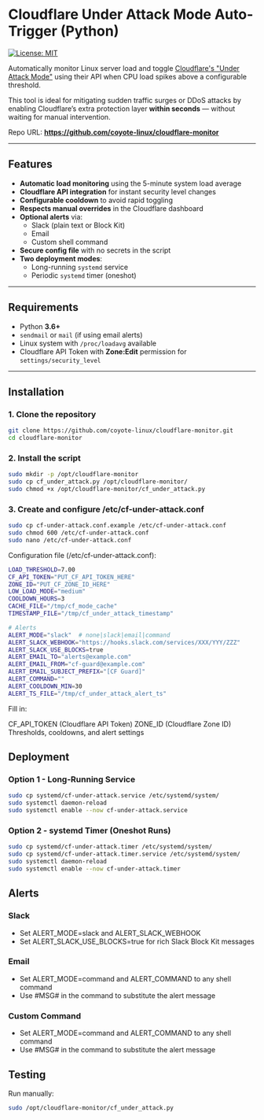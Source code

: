# Cloudflare Under Attack Mode Auto-Trigger (Python)

[![License: MIT](https://img.shields.io/badge/License-MIT-yellow.svg)](LICENSE)

Automatically monitor Linux server load and toggle [Cloudflare's "Under Attack Mode"](https://developers.cloudflare.com/ddos-protection/) using their API when CPU load spikes above a configurable threshold.  

This tool is ideal for mitigating sudden traffic surges or DDoS attacks by enabling Cloudflare’s extra protection layer **within seconds** — without waiting for manual intervention.

Repo URL: **https://github.com/coyote-linux/cloudflare-monitor**

---

## Features

- **Automatic load monitoring** using the 5-minute system load average
- **Cloudflare API integration** for instant security level changes
- **Configurable cooldown** to avoid rapid toggling
- **Respects manual overrides** in the Cloudflare dashboard
- **Optional alerts** via:
  - Slack (plain text or Block Kit)
  - Email
  - Custom shell command
- **Secure config file** with no secrets in the script
- **Two deployment modes**:
  - Long-running `systemd` service
  - Periodic `systemd` timer (oneshot)

---

## Requirements

- Python **3.6+**
- `sendmail` or `mail` (if using email alerts)
- Linux system with `/proc/loadavg` available
- Cloudflare API Token with **Zone:Edit** permission for `settings/security_level`

---

## Installation

### 1. Clone the repository
```bash
git clone https://github.com/coyote-linux/cloudflare-monitor.git
cd cloudflare-monitor
```

### 2. Install the script
```bash
sudo mkdir -p /opt/cloudflare-monitor
sudo cp cf_under_attack.py /opt/cloudflare-monitor/
sudo chmod +x /opt/cloudflare-monitor/cf_under_attack.py
```

### 3. Create and configure /etc/cf-under-attack.conf
```bash
sudo cp cf-under-attack.conf.example /etc/cf-under-attack.conf
sudo chmod 600 /etc/cf-under-attack.conf
sudo nano /etc/cf-under-attack.conf
```

Configuration file (/etc/cf-under-attack.conf):
```bash
LOAD_THRESHOLD=7.00
CF_API_TOKEN="PUT_CF_API_TOKEN_HERE"
ZONE_ID="PUT_CF_ZONE_ID_HERE"
LOW_LOAD_MODE="medium"
COOLDOWN_HOURS=3
CACHE_FILE="/tmp/cf_mode_cache"
TIMESTAMP_FILE="/tmp/cf_under_attack_timestamp"

# Alerts
ALERT_MODE="slack"  # none|slack|email|command
ALERT_SLACK_WEBHOOK="https://hooks.slack.com/services/XXX/YYY/ZZZ"
ALERT_SLACK_USE_BLOCKS=true
ALERT_EMAIL_TO="alerts@example.com"
ALERT_EMAIL_FROM="cf-guard@example.com"
ALERT_EMAIL_SUBJECT_PREFIX="[CF Guard]"
ALERT_COMMAND=""
ALERT_COOLDOWN_MIN=30
ALERT_TS_FILE="/tmp/cf_under_attack_alert_ts"
```

Fill in:

CF_API_TOKEN (Cloudflare API Token)
ZONE_ID (Cloudflare Zone ID)
Thresholds, cooldowns, and alert settings

## Deployment

### Option 1 - Long-Running Service
```bash
sudo cp systemd/cf-under-attack.service /etc/systemd/system/
sudo systemctl daemon-reload
sudo systemctl enable --now cf-under-attack.service
```

### Option 2 - systemd Timer (Oneshot Runs)
```bash
sudo cp systemd/cf-under-attack.timer /etc/systemd/system/
sudo cp systemd/cf-under-attack.timer.service /etc/systemd/system/
sudo systemctl daemon-reload
sudo systemctl enable --now cf-under-attack.timer
```

## Alerts

### Slack
- Set ALERT_MODE=slack and ALERT_SLACK_WEBHOOK
- Set ALERT_SLACK_USE_BLOCKS=true for rich Slack Block Kit messages

### Email
- Set ALERT_MODE=command and ALERT_COMMAND to any shell command
- Use #MSG# in the command to substitute the alert message

### Custom Command
- Set ALERT_MODE=command and ALERT_COMMAND to any shell command
- Use #MSG# in the command to substitute the alert message

## Testing
Run manually:
```bash
sudo /opt/cloudflare-monitor/cf_under_attack.py
```

